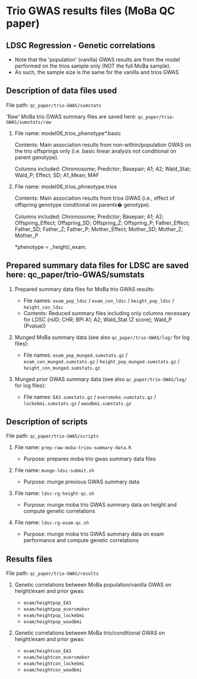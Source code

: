 # Trio GWAS results files (MoBa QC paper)

## LDSC Regression - Genetic correlations

- Note that the 'population' (vanilla) GWAS results are from the model performed on the trios sample only (NOT the full MoBa sample). 
- As such, the sample size is the same for the vanilla and trios GWAS 

## Description of data files used

File path: `qc_paper/trio-GWAS/sumstats`

'Raw' MoBa trio GWAS summary files are saved here: `qc_paper/trio-GWAS/sumstats/raw`

1) File name: model06_trios_phenotype*.basic

    Contents:
    Main association results from non-within/population GWAS on the trio offsprings only (i.e. basic linear analysis not conditional on parent genotype).

    Columns included:
    Chromosome; Predictor; Basepair; A1; A2; Wald_Stat; Wald_P; Effect; SD; A1_Mean; MAF

2) File name: model06_trios_phneotype.trios 

    Contents: 
    Main association results from trios GWAS (i.e., effect of offspring genotype conditional on parents� genotype).

    Columns included:
    Chromosome; Predictor; Basepair; A1; A2; Offspring_Effect; Offspring_SD; Offspring_Z; Offspring_P; Father_Effect; Father_SD; Father_Z; Father_P; Mother_Effect; Mother_SD; Mother_Z; Mother_P

    *phenotype = _height/_exam.

## Prepared summary data files for LDSC are saved here: qc_paper/trio-GWAS/sumstats

1) Prepared summary data files for MoBa trio GWAS results:
   - File names: `exam_pop_ldsc` / `exam_con_ldsc` / `height_pop_ldsc` / `height_con_ldsc`
   - Contents: Reduced summary files including only columns necessary for LDSC (rsID; CHR; BPl A1; A2; Wald_Stat (Z score); Wald_P (Pvalue))

2) Munged MoBa summary data (see also `qc_paper/trio-GWAS/log/` for log files):
   - File names: `exam_pop_munged.sumstats.gz` / `exam_con_munged.sumstats.gz` / `height_pop_munged.sumstats.gz` / `height_con_munged.sumstats.gz`

3) Munged prior GWAS summary data (see also `qc_paper/trio-GWAS/log/` for log files):
   - File names: `EA3.sumstats.gz` / `eversmoke.sumstats.gz` / `lockebmi.sumstats.gz` / `woodbmi.sumstats.gz`

## Description of scripts

File path: `qc_paper/trio-GWAS/scripts`

1) File name: `prep-raw-moba-trios-summary-data.R`
   - Purpose: prepares moba trio gwas summary data files

2) File name: `munge-ldsc-submit.sh`
   - Purpose: munge previous GWAS summary data

3) File name: `ldsc-rg-height-qc.sh`
   - Purpose: munge moba trio GWAS summary data on height and compute genetic correlations

4) File name: `ldsc-rg-exam-qc.sh`
   - Purpose: munge moba trio GWAS summary data on exam performance and compute genetic correlations

## Results files

File path: `qc_paper/trio-GWAS/results`

1) Genetic correlations between MoBa population/vanilla GWAS on height/exam and prior gwas:
   - `exam/heightpop_EA3`
   - `exam/heightpop_eversmoker`
   - `exam/heightpop_lockebmi`
   - `exam/heightpop_woodbmi`

2) Genetic correlations between MoBa trio/conditional GWAS on height/exam and prior gwas:
   - `exam/heightcon_EA3`
   - `exam/heightcon_eversmoker`
   - `exam/heightcon_lockebmi`
   - `exam/heightcon_woodbmi`
